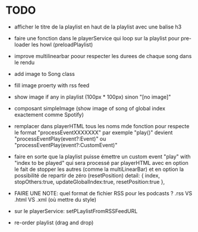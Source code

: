 # TODO

-  afficher le titre de la playlist en haut de la playlist avec une balise h3
-  faire une fonction dans le playerService qui loop sur la playlist pour pre-loader les howl (preloadPlaylist)
-  improve multilinearbar poour respecter les durees de chaque song dans le rendu
-  add image to Song class
-  fill image proerty with rss feed
-  show image if any in playlist (100px \* 100px) sinon "[no image]"
-  composant simpleImage (show image of song of global index exactement comme Spotify)
-  remplacer dans playerHTML tous les noms mde fonction pour respecte le format "processEventXXXXXXX" par exemple "play()" devient "processEventPlay(event?:Event)" ou "processEventPlay(event?:CustomEvent)"
-  faire en sorte que la playlist puisse émettre un custom event "play" with "index to be played" qui sera processé par playerHTML avec en option le fait de stopper les autres (comme la multiLinearBar) et en option la possibilité de repartir de zéro (resetPosition)
   detail: { index, stopOthers:true, updateGlobalIndex:true, resetPosition:true },

-  FAIRE UNE NOTE: quel format de fichier RSS pour les podcasts ? .rss VS .html VS .xml (où mettre du style)
-  sur le playerService: setPLaylistFromRSSFeedURL
-  re-order playlist (drag and drop)
